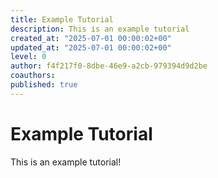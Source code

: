 ```yaml
---
title: Example Tutorial
description: This is an example tutorial
created_at: "2025-07-01 00:00:02+00"
updated_at: "2025-07-01 00:00:02+00"
level: 0
author: f4f217f0-8dbe-46e9-a2cb-979394d9d2be
coauthors:
published: true
---
```


# Example Tutorial

This is an example tutorial!
